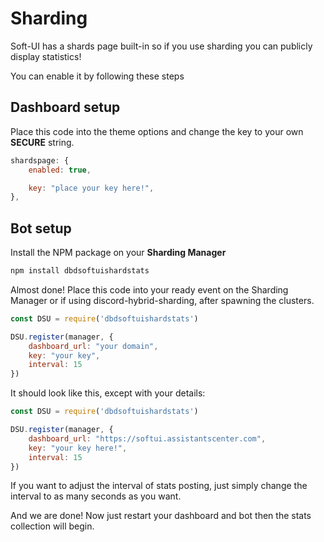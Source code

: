 # Sharding
Soft-UI has a shards page built-in so if you use sharding you can publicly display statistics!

You can enable it by following these steps


## Dashboard setup
Place this code into the theme options and change the key to your own __**SECURE**__ string.

```js
shardspage: {
    enabled: true,

    key: "place your key here!",
},
```

## Bot setup
Install the NPM package on your __**Sharding Manager**__

```bash
npm install dbdsoftuishardstats
```

Almost done! Place this code into your ready event on the Sharding Manager or if using discord-hybrid-sharding, after spawning the clusters.

```js
const DSU = require('dbdsoftuishardstats')

DSU.register(manager, {
    dashboard_url: "your domain",
    key: "your key",
    interval: 15
})
```

It should look like this, except with your details:
```js
const DSU = require('dbdsoftuishardstats')

DSU.register(manager, {
    dashboard_url: "https://softui.assistantscenter.com",
    key: "your key here!",
    interval: 15
})
```
If you want to adjust the interval of stats posting, just simply change the interval to as many seconds as you want.

And we are done! Now just restart your dashboard and bot then the stats collection will begin.
